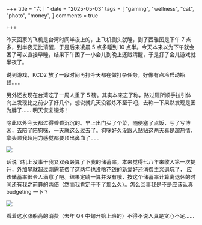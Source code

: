+++
title = "六｜"
date = "2025-05-03"
tags = [
    "gaming",
    "wellness",
    "cat",
    "photo",
    "money",
]
comments = true

+++

昨天回家的飞机是台湾时间半夜上的，上飞机倒头就睡，到了西雅图是下午 7 点多，到半夜无比清醒，于是后来凌晨 5 点多睡到 10 点半。今天本来以为下午就会困了可以直接早睡，结果下午困了一小会儿到晚上还贼清醒，于是打了会儿游戏就半夜了。

说到游戏，KCD2 放了一段时间再打今天都在做打杂任务，好像有点冷启动瓶颈…… 

另外还发现在台湾吃了一周人重了 5 磅。其实本来忘了称，路过厕所顺手拉引体向上发现比之前少了好几个，想说就几天没锻炼不至于吧，去称一下果然发现是因为胖了…… 明天恢复锻炼！

除此以外今天都过得昏昏沉沉的。早上出门买了个菜，随便塞了点饭，写了写博客，去陪了陪狗咪，一天就这么过去了。狗咪好久没跟人贴贴这两天真是超热情，拿头顶我超用力感觉都要顶出鼻血了…… 

![](https://media.douchi.space/douchi/media_attachments/files/114/447/306/272/415/265/original/ead7d231ba65d59e.jpg)

话说飞机上没事干我又双叒叕算了下我的储蓄率，本来觉得七八年来收入第一次提升，外加早就超过刚需花费了这两年也没啥花钱的新爱好还消费主义退坑了， 应该储蓄率很令人满意了吧。结果定睛一算并没有哦，按这个储蓄率计算离退休的时间还有我之前算的两倍（然而我肯定干不了那么久）。怎么回事我是不是应该认真 budgeting 一下？

![](https://media.douchi.space/douchi/media_attachments/files/114/445/683/392/650/975/original/526d8ea66d0bcfca.jpg)

看着这水涨船高的消费（去年 Q4 中旬开始上班的）不得不说人真是贪心不足…… 